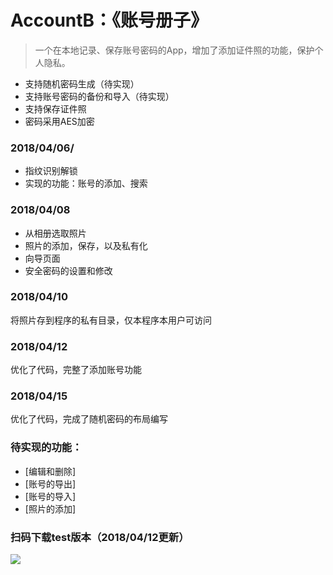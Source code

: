 # AccountB：《账号册子》
> 一个在本地记录、保存账号密码的App，增加了添加证件照的功能，保护个人隐私。

* 支持随机密码生成（待实现）
* 支持账号密码的备份和导入（待实现）
* 支持保存证件照
* 密码采用AES加密

### 2018/04/06/
* 指纹识别解锁
* 实现的功能：账号的添加、搜索
### 2018/04/08
* 从相册选取照片
* 照片的添加，保存，以及私有化
* 向导页面
* 安全密码的设置和修改

### 2018/04/10
将照片存到程序的私有目录，仅本程序本用户可访问

### 2018/04/12
优化了代码，完整了添加账号功能

### 2018/04/15
优化了代码，完成了随机密码的布局编写
### 待实现的功能：

- [编辑和删除]
- [账号的导出]
- [账号的导入]
- [照片的添加]


### 扫码下载test版本（2018/04/12更新）
![](https://qr.api.cli.im/qr?data=https%253A%252F%252Fvip.d0.baidupan.com%252Ffile%252F%253FBGIHOVloU2IIAQc%252FBjMHawY5Bz9X4FbgAqNTsFOAU%252BUE4QDRAdAHtlKpBMJRcwEwWi4GNgBxBmUFcgBtUykBZgRtBzxZYVNYCDcHNQZvBzUGbQcwVzxWYQIxU2VTKVM0BHcAagFvB2BSPARhUTEBOVo1BiUALwZ0BT8ANFM%252FATEEPAd%252FWTRTMwhxB2AGYAcpBmwHYFc6VmMCY1NkUz9TNgQ9ADEBPgdqUjUEYVExAWJaMgY2AGkGNAUwADFTOQEzBGcHYFk9U2UIOAdhBmcHMQZyB2NXeFY%252FAiNTIFN%252FUyYEOQBmAWkHYVI3BGdRMQE0WjMGNwBoBiIFdgBvU2IBZQRiB21ZNVMyCGwHYgZnBzIGaQcxVzBWYQIrU3tTKVMnBHQAagFt&level=H&transparent=true&bgcolor=%23ffffff&forecolor=%230c004b&blockpixel=12&marginblock=1&logourl=http%3A&size=280&kid=cliim&key=d46a79e80060db0969a027ef6d79389a)

